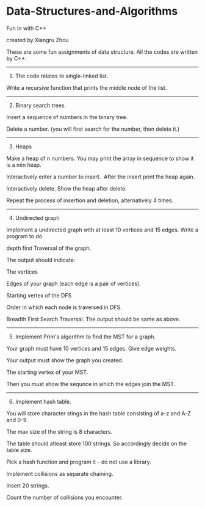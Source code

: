 # Data-Structures-and-Algorithms
Fun in with C++

created by Xiangru Zhou

These are some fun assignments of data structure.
All the codes are written by C++.

*****************************************
1. The code relates to single-linked list. 

Write a recursive function that prints the middle node of the list.
*****************************************
   
2. Binary search trees.

Insert a sequence of numbers in the binary tree.

Delete a number. (you will first search for the number, then delete it.)
*****************************************
 
 
3. Heaps

Make a heap of n numbers. You may print the array in sequence to show it is a min heap.

Interactively enter a number to insert.  After the insert print the heap again. 

Interactively delete. Show the heap after delete.

Repeat the process of insertion and deletion, alternatively 4 times.
*****************************************
  
  
4. Undirected graph

Implement a undirected graph with at least 10 vertices and 15 edges. Write a program to do

depth first Traversal of the graph.

The output should indicate:

The vertices

Edges of your graph (each edge is a pair of vertices).

Starting vertex of the DFS

Order in which each node is traversed in DFS.

Breadth First Search Traversal. The output should be same as above.
*****************************************

   
 5. Implement Prim's algorithm to find the MST for a graph.
 
Your graph must have 10 vertices and 15 edges. Give edge weights.

Your output must show the graph you created. 

The starting vertex of your MST.

Then you must show the sequnce in which the edges join the MST.
 *****************************************


 6. Implement hash table.
 
You will store character stings in the hash table consisting of a-z and A-Z and 0-9.

The max size of the string is 8 characters.

The table should atleast store 100 strings. So accordingly decide on the table size.

Pick a hash function and program it - do not use a library.

Implement collisions as separate chaining.

Insert 20 strings.

Count the number of collisions you encounter.



